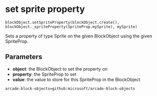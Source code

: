 # set sprite property

```sig
blockObject.setSpriteProperty(blockObject.create(), blockObject._spriteProperty(SpriteProp.mySprite), mySprite)
```

Sets a property of type Sprite on the given BlockObject using the given SpriteProp.

## Parameters

* **object**: the BlockObject to set the property on
* **property**: the SpriteProp to set
* **value**: the value to store for this SpriteProp in the BlockObject

```package
arcade-block-objects=github:microsoft/arcade-block-objects
```
